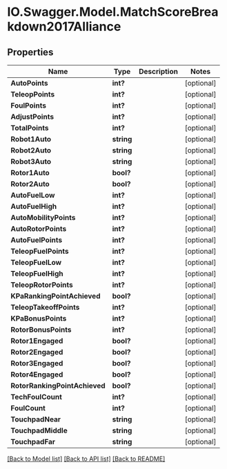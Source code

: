 # IO.Swagger.Model.MatchScoreBreakdown2017Alliance
## Properties

Name | Type | Description | Notes
------------ | ------------- | ------------- | -------------
**AutoPoints** | **int?** |  | [optional] 
**TeleopPoints** | **int?** |  | [optional] 
**FoulPoints** | **int?** |  | [optional] 
**AdjustPoints** | **int?** |  | [optional] 
**TotalPoints** | **int?** |  | [optional] 
**Robot1Auto** | **string** |  | [optional] 
**Robot2Auto** | **string** |  | [optional] 
**Robot3Auto** | **string** |  | [optional] 
**Rotor1Auto** | **bool?** |  | [optional] 
**Rotor2Auto** | **bool?** |  | [optional] 
**AutoFuelLow** | **int?** |  | [optional] 
**AutoFuelHigh** | **int?** |  | [optional] 
**AutoMobilityPoints** | **int?** |  | [optional] 
**AutoRotorPoints** | **int?** |  | [optional] 
**AutoFuelPoints** | **int?** |  | [optional] 
**TeleopFuelPoints** | **int?** |  | [optional] 
**TeleopFuelLow** | **int?** |  | [optional] 
**TeleopFuelHigh** | **int?** |  | [optional] 
**TeleopRotorPoints** | **int?** |  | [optional] 
**KPaRankingPointAchieved** | **bool?** |  | [optional] 
**TeleopTakeoffPoints** | **int?** |  | [optional] 
**KPaBonusPoints** | **int?** |  | [optional] 
**RotorBonusPoints** | **int?** |  | [optional] 
**Rotor1Engaged** | **bool?** |  | [optional] 
**Rotor2Engaged** | **bool?** |  | [optional] 
**Rotor3Engaged** | **bool?** |  | [optional] 
**Rotor4Engaged** | **bool?** |  | [optional] 
**RotorRankingPointAchieved** | **bool?** |  | [optional] 
**TechFoulCount** | **int?** |  | [optional] 
**FoulCount** | **int?** |  | [optional] 
**TouchpadNear** | **string** |  | [optional] 
**TouchpadMiddle** | **string** |  | [optional] 
**TouchpadFar** | **string** |  | [optional] 

[[Back to Model list]](../README.md#documentation-for-models) [[Back to API list]](../README.md#documentation-for-api-endpoints) [[Back to README]](../README.md)

